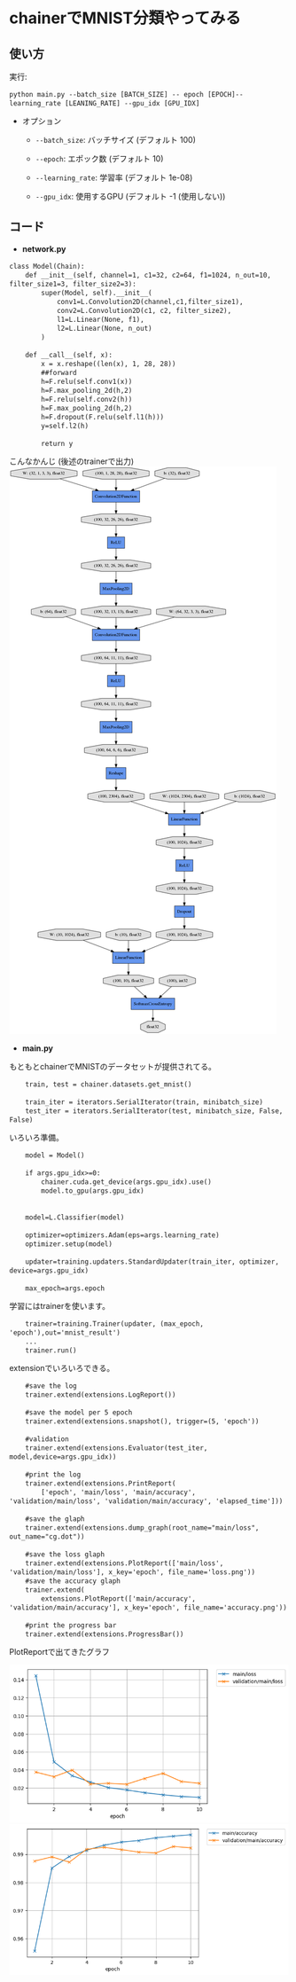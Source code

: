 chainerでMNIST分類やってみる
===

## 使い方
実行: 
```
python main.py --batch_size [BATCH_SIZE] -- epoch [EPOCH]--learning_rate [LEANING_RATE] --gpu_idx [GPU_IDX]
```

- オプション
  - `--batch_size`: バッチサイズ (デフォルト 100)

  - `--epoch`: エポック数 (デフォルト 10)

  - `--learning_rate`: 学習率 (デフォルト 1e-08)

  - `--gpu_idx`: 使用するGPU (デフォルト -1 (使用しない))


## コード
- **network.py**
```
class Model(Chain):
    def __init__(self, channel=1, c1=32, c2=64, f1=1024, n_out=10, filter_size1=3, filter_size2=3):
        super(Model, self).__init__(
            conv1=L.Convolution2D(channel,c1,filter_size1),
            conv2=L.Convolution2D(c1, c2, filter_size2),
            l1=L.Linear(None, f1),
            l2=L.Linear(None, n_out)
        )

    def __call__(self, x):
        x = x.reshape((len(x), 1, 28, 28))
        ##forward
        h=F.relu(self.conv1(x))
        h=F.max_pooling_2d(h,2)
        h=F.relu(self.conv2(h))
        h=F.max_pooling_2d(h,2)
        h=F.dropout(F.relu(self.l1(h)))
        y=self.l2(h)

        return y
 ```
 こんなかんじ (後述のtrainerで出力)
 ![accuracy](./mnist_result/cg.png)
 
 
- **main.py**

もともとchainerでMNISTのデータセットが提供されてる。
```
    train, test = chainer.datasets.get_mnist()
    
    train_iter = iterators.SerialIterator(train, minibatch_size)
    test_iter = iterators.SerialIterator(test, minibatch_size, False, False)

```

いろいろ準備。
```
    model = Model()

    if args.gpu_idx>=0:
        chainer.cuda.get_device(args.gpu_idx).use()
        model.to_gpu(args.gpu_idx)


    model=L.Classifier(model)

    optimizer=optimizers.Adam(eps=args.learning_rate)
    optimizer.setup(model)
    
    updater=training.updaters.StandardUpdater(train_iter, optimizer, device=args.gpu_idx)

    max_epoch=args.epoch
```
学習にはtrainerを使います。
```
    trainer=training.Trainer(updater, (max_epoch, 'epoch'),out='mnist_result')
    ...
    trainer.run()
```
extensionでいろいろできる。
```
    #save the log
    trainer.extend(extensions.LogReport())

    #save the model per 5 epoch
    trainer.extend(extensions.snapshot(), trigger=(5, 'epoch'))
    
    #validation
    trainer.extend(extensions.Evaluator(test_iter, model,device=args.gpu_idx))

    #print the log
    trainer.extend(extensions.PrintReport(
        ['epoch', 'main/loss', 'main/accuracy', 'validation/main/loss', 'validation/main/accuracy', 'elapsed_time']))	

    #save the glaph
    trainer.extend(extensions.dump_graph(root_name="main/loss", out_name="cg.dot"))	

    #save the loss glaph
    trainer.extend(extensions.PlotReport(['main/loss', 'validation/main/loss'], x_key='epoch', file_name='loss.png'))
    #save the accuracy glaph
    trainer.extend(
        extensions.PlotReport(['main/accuracy', 'validation/main/accuracy'], x_key='epoch', file_name='accuracy.png'))

    #print the progress bar
    trainer.extend(extensions.ProgressBar())
```
PlotReportで出てきたグラフ

![loss](./mnist_result/loss.png)
![accuracy](./mnist_result/accuracy.png)


